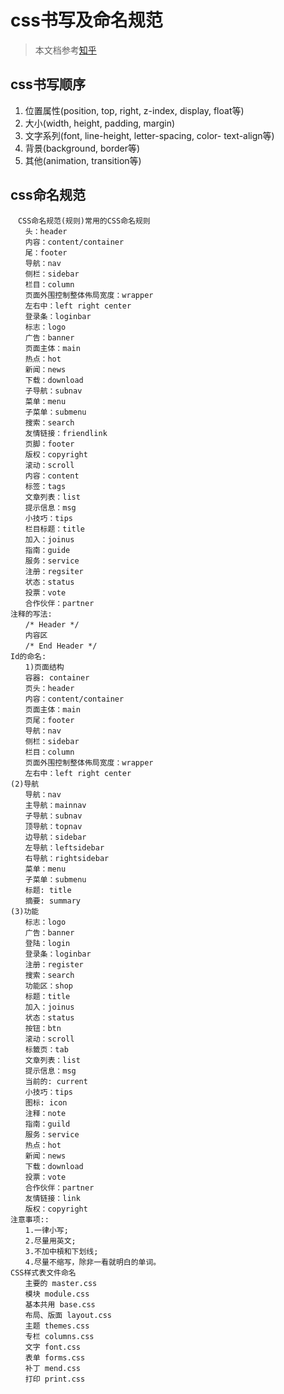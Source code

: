 # css书写及命名规范
>本文档参考[知乎](https://www.zhihu.com/question/19586885)

## css书写顺序
1. 位置属性(position, top, right, z-index, display, float等)
2. 大小(width, height, padding, margin)
3. 文字系列(font, line-height, letter-spacing, color- text-align等)
4. 背景(background, border等)
5. 其他(animation, transition等)

## css命名规范
	　CSS命名规范(规则)常用的CSS命名规则
	　　头：header
	　　内容：content/container
	　　尾：footer
	　　导航：nav
	　　侧栏：sidebar
	　　栏目：column
	　　页面外围控制整体佈局宽度：wrapper
	　　左右中：left right center
	　　登录条：loginbar
	　　标志：logo
	　　广告：banner
	　　页面主体：main
	　　热点：hot
	　　新闻：news
	　　下载：download
	　　子导航：subnav
	　　菜单：menu
	　　子菜单：submenu
	　　搜索：search
	　　友情链接：friendlink
	　　页脚：footer
	　　版权：copyright
	　　滚动：scroll
	　　内容：content
	　　标签：tags
	　　文章列表：list
	　　提示信息：msg
	　　小技巧：tips
	　　栏目标题：title
	　　加入：joinus
	　　指南：guide
	　　服务：service
	　　注册：regsiter
	　　状态：status
	　　投票：vote
	　　合作伙伴：partner
	注释的写法:
	　　/* Header */
	　　内容区
	　　/* End Header */
	Id的命名:
	　　1)页面结构
	　　容器: container
	　　页头：header
	　　内容：content/container
	　　页面主体：main
	　　页尾：footer
	　　导航：nav
	　　侧栏：sidebar
	　　栏目：column
	　　页面外围控制整体佈局宽度：wrapper
	　　左右中：left right center
	(2)导航
	　　导航：nav
	　　主导航：mainnav
	　　子导航：subnav
	　　顶导航：topnav
	　　边导航：sidebar
	　　左导航：leftsidebar
	　　右导航：rightsidebar
	　　菜单：menu
	　　子菜单：submenu
	　　标题: title
	　　摘要: summary
	(3)功能
	　　标志：logo
	　　广告：banner
	　　登陆：login
	　　登录条：loginbar
	　　注册：register
	　　搜索：search
	　　功能区：shop
	　　标题：title
	　　加入：joinus
	　　状态：status
	　　按钮：btn
	　　滚动：scroll
	　　标籤页：tab
	　　文章列表：list
	　　提示信息：msg
	　　当前的: current
	　　小技巧：tips
	　　图标: icon
	　　注释：note
	　　指南：guild
	　　服务：service
	　　热点：hot
	　　新闻：news
	　　下载：download
	　　投票：vote
	　　合作伙伴：partner
	　　友情链接：link
	　　版权：copyright
	注意事项::
	　　1.一律小写;
	　　2.尽量用英文;
	　　3.不加中槓和下划线;
	　　4.尽量不缩写，除非一看就明白的单词。
	CSS样式表文件命名
	　　主要的 master.css
	　　模块 module.css
	　　基本共用 base.css
	　　布局、版面 layout.css
	　　主题 themes.css
	　　专栏 columns.css
	　　文字 font.css
	　　表单 forms.css
	　　补丁 mend.css
	　　打印 print.css
